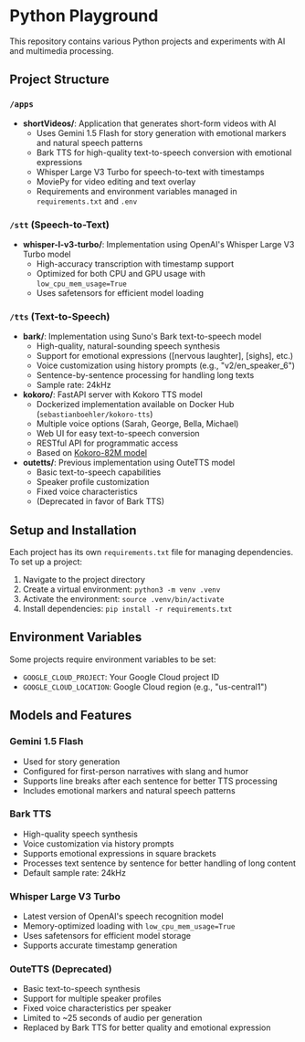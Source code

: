 # Python Playground

This repository contains various Python projects and experiments with AI and multimedia processing.

## Project Structure

### `/apps`
- **shortVideos/**: Application that generates short-form videos with AI
  - Uses Gemini 1.5 Flash for story generation with emotional markers and natural speech patterns
  - Bark TTS for high-quality text-to-speech conversion with emotional expressions
  - Whisper Large V3 Turbo for speech-to-text with timestamps
  - MoviePy for video editing and text overlay
  - Requirements and environment variables managed in `requirements.txt` and `.env`

### `/stt` (Speech-to-Text)
- **whisper-l-v3-turbo/**: Implementation using OpenAI's Whisper Large V3 Turbo model
  - High-accuracy transcription with timestamp support
  - Optimized for both CPU and GPU usage with `low_cpu_mem_usage=True`
  - Uses safetensors for efficient model loading

### `/tts` (Text-to-Speech)
- **bark/**: Implementation using Suno's Bark text-to-speech model
  - High-quality, natural-sounding speech synthesis
  - Support for emotional expressions ([nervous laughter], [sighs], etc.)
  - Voice customization using history prompts (e.g., "v2/en_speaker_6")
  - Sentence-by-sentence processing for handling long texts
  - Sample rate: 24kHz
- **kokoro/**: FastAPI server with Kokoro TTS model
  - Dockerized implementation available on Docker Hub (`sebastianboehler/kokoro-tts`)
  - Multiple voice options (Sarah, George, Bella, Michael)
  - Web UI for easy text-to-speech conversion
  - RESTful API for programmatic access
  - Based on [Kokoro-82M model](https://huggingface.co/hexgrad/Kokoro-82M)
- **outetts/**: Previous implementation using OuteTTS model
  - Basic text-to-speech capabilities
  - Speaker profile customization
  - Fixed voice characteristics
  - (Deprecated in favor of Bark TTS)

## Setup and Installation

Each project has its own `requirements.txt` file for managing dependencies. To set up a project:

1. Navigate to the project directory
2. Create a virtual environment: `python3 -m venv .venv`
3. Activate the environment: `source .venv/bin/activate`
4. Install dependencies: `pip install -r requirements.txt`

## Environment Variables

Some projects require environment variables to be set:
- `GOOGLE_CLOUD_PROJECT`: Your Google Cloud project ID
- `GOOGLE_CLOUD_LOCATION`: Google Cloud region (e.g., "us-central1")

## Models and Features

### Gemini 1.5 Flash
- Used for story generation
- Configured for first-person narratives with slang and humor
- Supports line breaks after each sentence for better TTS processing
- Includes emotional markers and natural speech patterns

### Bark TTS
- High-quality speech synthesis
- Voice customization via history prompts
- Supports emotional expressions in square brackets
- Processes text sentence by sentence for better handling of long content
- Default sample rate: 24kHz

### Whisper Large V3 Turbo
- Latest version of OpenAI's speech recognition model
- Memory-optimized loading with `low_cpu_mem_usage=True`
- Uses safetensors for efficient model storage
- Supports accurate timestamp generation

### OuteTTS (Deprecated)
- Basic text-to-speech synthesis
- Support for multiple speaker profiles
- Fixed voice characteristics per speaker
- Limited to ~25 seconds of audio per generation
- Replaced by Bark TTS for better quality and emotional expression
